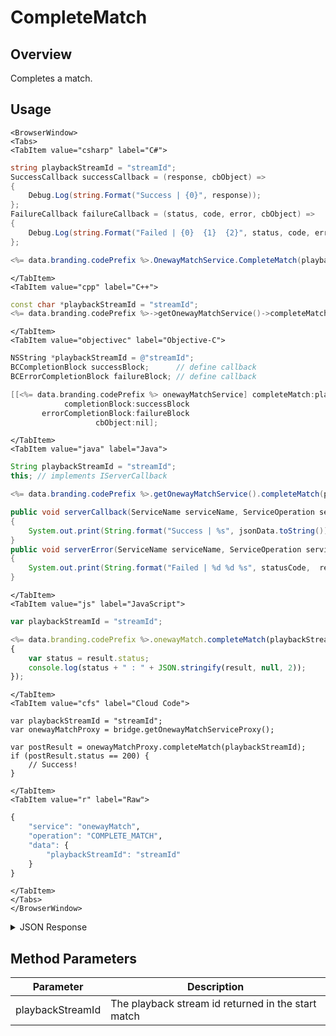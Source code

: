 # CompleteMatch
## Overview
Completes a match.

<PartialServop service_name="onewayMatch" operation_name="COMPLETE_MATCH" />

## Usage

```mdx-code-block
<BrowserWindow>
<Tabs>
<TabItem value="csharp" label="C#">
```

```csharp
string playbackStreamId = "streamId";
SuccessCallback successCallback = (response, cbObject) =>
{
    Debug.Log(string.Format("Success | {0}", response));
};
FailureCallback failureCallback = (status, code, error, cbObject) =>
{
    Debug.Log(string.Format("Failed | {0}  {1}  {2}", status, code, error));
};

<%= data.branding.codePrefix %>.OnewayMatchService.CompleteMatch(playbackStreamId, successCallback, failureCallback);
```

```mdx-code-block
</TabItem>
<TabItem value="cpp" label="C++">
```

```cpp
const char *playbackStreamId = "streamId";
<%= data.branding.codePrefix %>->getOnewayMatchService()->completeMatch(playbackStreamId, this);
```

```mdx-code-block
</TabItem>
<TabItem value="objectivec" label="Objective-C">
```

```objectivec
NSString *playbackStreamId = @"streamId";
BCCompletionBlock successBlock;      // define callback
BCErrorCompletionBlock failureBlock; // define callback

[[<%= data.branding.codePrefix %> onewayMatchService] completeMatch:playbackStreamId
            completionBlock:successBlock
       errorCompletionBlock:failureBlock
                   cbObject:nil];
```

```mdx-code-block
</TabItem>
<TabItem value="java" label="Java">
```

```java
String playbackStreamId = "streamId";
this; // implements IServerCallback

<%= data.branding.codePrefix %>.getOnewayMatchService().completeMatch(playbackStreamId, this);

public void serverCallback(ServiceName serviceName, ServiceOperation serviceOperation, JSONObject jsonData)
{
    System.out.print(String.format("Success | %s", jsonData.toString()));
}
public void serverError(ServiceName serviceName, ServiceOperation serviceOperation, int statusCode, int reasonCode, String jsonError)
{
    System.out.print(String.format("Failed | %d %d %s", statusCode,  reasonCode, jsonError.toString()));
}
```

```mdx-code-block
</TabItem>
<TabItem value="js" label="JavaScript">
```

```javascript
var playbackStreamId = "streamId";

<%= data.branding.codePrefix %>.onewayMatch.completeMatch(playbackStreamId, result =>
{
	var status = result.status;
	console.log(status + " : " + JSON.stringify(result, null, 2));
});
```

```mdx-code-block
</TabItem>
<TabItem value="cfs" label="Cloud Code">
```

```cfscript
var playbackStreamId = "streamId";
var onewayMatchProxy = bridge.getOnewayMatchServiceProxy();

var postResult = onewayMatchProxy.completeMatch(playbackStreamId);
if (postResult.status == 200) {
    // Success!
}
```

```mdx-code-block
</TabItem>
<TabItem value="r" label="Raw">
```

```r
{
	"service": "onewayMatch",
	"operation": "COMPLETE_MATCH",
	"data": {
		"playbackStreamId": "streamId"
	}
}
```

```mdx-code-block
</TabItem>
</Tabs>
</BrowserWindow>
```

<details>
<summary>JSON Response</summary>

```json
{
    "status" : 200,
    "data" : null
}
```
</details>

## Method Parameters
Parameter | Description
--------- | -----------
playbackStreamId | The playback stream id returned in the start match


